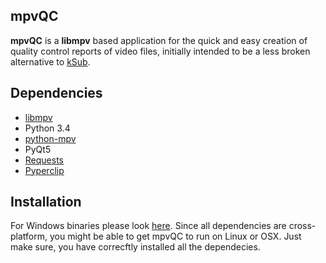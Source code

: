 ## mpvQC

**mpvQC** is a **libmpv** based application for the quick and easy creation of quality control reports of video files, initially intended to be a less broken alternative to [kSub](http://dakoworks.ath.cx/projects/ksub).

## Dependencies

- [libmpv](https://github.com/mpv-player/mpv)
- Python 3.4
- [python-mpv](https://github.com/jaseg/python-mpv)
- PyQt5
- [Requests](https://github.com/kennethreitz/requests)
- [Pyperclip](https://github.com/asweigart/pyperclip)

## Installation

For Windows binaries please look [here](https://mpvqc.rekt.cc/download/).
Since all dependencies are cross-platform, you might be able to get mpvQC to run on Linux or OSX. Just make sure, you have correcftly installed all the dependecies.
